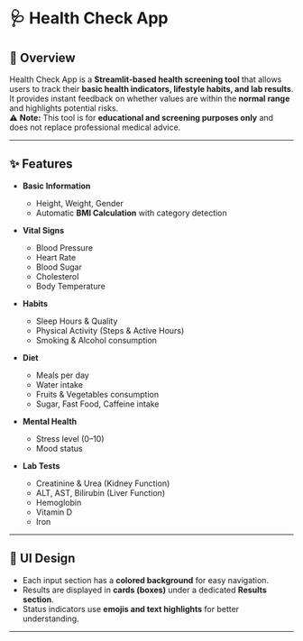 # 🩺 Health Check App

## 📖 Overview
Health Check App is a **Streamlit-based health screening tool** that allows users to track their **basic health indicators, lifestyle habits, and lab results**.  
It provides instant feedback on whether values are within the **normal range** and highlights potential risks.  
⚠️ **Note:** This tool is for **educational and screening purposes only** and does not replace professional medical advice.

---

## ✨ Features
- **Basic Information**
  - Height, Weight, Gender  
  - Automatic **BMI Calculation** with category detection  

- **Vital Signs**
  - Blood Pressure  
  - Heart Rate  
  - Blood Sugar  
  - Cholesterol  
  - Body Temperature  

- **Habits**
  - Sleep Hours & Quality  
  - Physical Activity (Steps & Active Hours)  
  - Smoking & Alcohol consumption  

- **Diet**
  - Meals per day  
  - Water intake  
  - Fruits & Vegetables consumption  
  - Sugar, Fast Food, Caffeine intake  

- **Mental Health**
  - Stress level (0–10)  
  - Mood status  

- **Lab Tests**
  - Creatinine & Urea (Kidney Function)  
  - ALT, AST, Bilirubin (Liver Function)  
  - Hemoglobin  
  - Vitamin D  
  - Iron  

---

## 🎨 UI Design
- Each input section has a **colored background** for easy navigation.  
- Results are displayed in **cards (boxes)** under a dedicated **Results section**.  
- Status indicators use **emojis and text highlights** for better understanding.  

---


